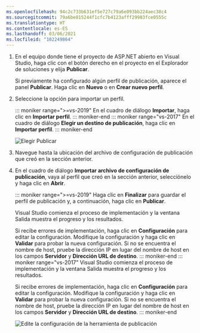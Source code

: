 ```yaml
---
ms.openlocfilehash: 94c2c733b631ef5e727c79a6e093bb224aec38c4
ms.sourcegitcommit: 79a6be815244f1cfc7b4123afff29983fce0555c
ms.translationtype: HT
ms.contentlocale: es-ES
ms.lasthandoff: 03/06/2021
ms.locfileid: "102249864"
---
```


1. En el equipo donde tiene el proyecto de ASP.NET abierto en Visual Studio, haga clic con el botón derecho en el proyecto en el Explorador de soluciones y elija **Publicar**.

   Si previamente ha configurado algún perfil de publicación, aparece el panel **Publicar**. Haga clic en **Nuevo** o en **Crear nuevo perfil**.

1. Seleccione la opción para importar un perfil.

   ::: moniker range=">=vs-2019"
   En el cuadro de diálogo **Importar**, haga clic en **Importar perfil**.
   ::: moniker-end
   ::: moniker range="vs-2017"
   En el cuadro de diálogo **Elegir un destino de publicación**, haga clic en **Importar perfil**.
   ::: moniker-end

   ![Elegir Publicar](../../deployment/media/tutorial-publish-tool-import-profile.png)

1. Navegue hasta la ubicación del archivo de configuración de publicación que creó en la sección anterior.

1. En el cuadro de diálogo **Importar archivo de configuración de publicación**, vaya al perfil que creó en la sección anterior, selecciónelo y haga clic en **Abrir**.

   ::: moniker range=">=vs-2019"
   Haga clic en **Finalizar** para guardar el perfil de publicación y, a continuación, haga clic en **Publicar**.

   Visual Studio comienza el proceso de implementación y la ventana Salida muestra el progreso y los resultados.

   Si recibe errores de implementación, haga clic en **Configuración** para editar la configuración. Modifique la configuración y haga clic en **Validar** para probar la nueva configuración. Si no se encuentra el nombre de host, pruebe la dirección IP en lugar del nombre de host en los campos **Servidor** y **Dirección URL de destino**.
   ::: moniker-end
   ::: moniker range="vs-2017"
   Visual Studio comienza el proceso de implementación y la ventana Salida muestra el progreso y los resultados.

   Si recibe errores de implementación, haga clic en **Configuración** para editar la configuración. Modifique la configuración y haga clic en **Validar** para probar la nueva configuración. Si no se encuentra el nombre de host, pruebe la dirección IP en lugar del nombre de host en los campos **Servidor** y **Dirección URL de destino**.
   ::: moniker-end

   ![Edite la configuración de la herramienta de publicación](../../deployment/media/tutorial-configure-publish-settings-in-tool.png)
